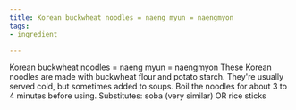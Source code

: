 ```yaml
---
title: Korean buckwheat noodles = naeng myun = naengmyon
tags:
- ingredient

---
```

Korean buckwheat noodles = naeng myun = naengmyon These Korean noodles are made with buckwheat flour and potato starch. They're usually served cold, but sometimes added to soups. Boil the noodles for about 3 to 4 minutes before using. Substitutes: soba (very similar) OR rice sticks
